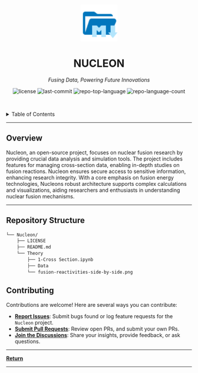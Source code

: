 <p align="center">
  <img src="https://raw.githubusercontent.com/PKief/vscode-material-icon-theme/ec559a9f6bfd399b82bb44393651661b08aaf7ba/icons/folder-markdown-open.svg" width="100" alt="project-logo">
</p>
<p align="center">
    <h1 align="center">NUCLEON</h1>
</p>
<p align="center">
    <em>Fusing Data, Powering Future Innovations</em>
</p>
<p align="center">
	<img src="https://img.shields.io/github/license/3az1le/Nucleon?style=default&logo=opensourceinitiative&logoColor=white&color=0080ff" alt="license">
	<img src="https://img.shields.io/github/last-commit/3az1le/Nucleon?style=default&logo=git&logoColor=white&color=0080ff" alt="last-commit">
	<img src="https://img.shields.io/github/languages/top/3az1le/Nucleon?style=default&color=0080ff" alt="repo-top-language">
	<img src="https://img.shields.io/github/languages/count/3az1le/Nucleon?style=default&color=0080ff" alt="repo-language-count">
<p>
<p align="center">
	<!-- default option, no dependency badges. -->
</p>

<br><!-- TABLE OF CONTENTS -->
<details>
  <summary>Table of Contents</summary><br>

- [ Overview](#-overview)
- [ Features](#-features)
- [ Repository Structure](#-repository-structure)
- [ Modules](#-modules)
- [ Getting Started](#-getting-started)
  - [ Installation](#-installation)
  - [ Usage](#-usage)
  - [ Tests](#-tests)
- [ Project Roadmap](#-project-roadmap)
- [ Contributing](#-contributing)
- [ License](#-license)
- [ Acknowledgments](#-acknowledgments)
</details>
<hr>

##  Overview

Nucleon, an open-source project, focuses on nuclear fusion research by providing crucial data analysis and simulation tools. The project includes features for managing cross-section data, enabling in-depth studies on fusion reactions. Nucleon ensures secure access to sensitive information, enhancing research integrity. With a core emphasis on fusion energy technologies, Nucleons robust architecture supports complex calculations and visualizations, aiding researchers and enthusiasts in understanding nuclear fusion mechanisms.

---

##  Repository Structure

```sh
└── Nucleon/
    ├── LICENSE
    ├── README.md
    └── Theory
        ├── 1-Cross Section.ipynb
        ├── Data
        └── fusion-reactivities-side-by-side.png
```


##  Contributing

Contributions are welcome! Here are several ways you can contribute:

- **[Report Issues](https://github.com/3az1le/Nucleon/issues)**: Submit bugs found or log feature requests for the `Nucleon` project.
- **[Submit Pull Requests](https://github.com/3az1le/Nucleon/blob/main/CONTRIBUTING.md)**: Review open PRs, and submit your own PRs.
- **[Join the Discussions](https://github.com/3az1le/Nucleon/discussions)**: Share your insights, provide feedback, or ask questions.

---


[**Return**](#-overview)

---
